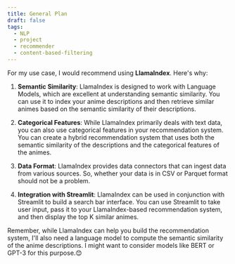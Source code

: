 ```yaml
---
title: General Plan
draft: false
tags:
  - NLP
  - project
  - recommender
  - content-based-filtering
---
```


For my use case, I would recommend using **LlamaIndex**. Here's why:

1. **Semantic Similarity**: LlamaIndex is designed to work with Language Models, which are excellent at understanding semantic similarity. You can use it to index your anime descriptions and then retrieve similar animes based on the semantic similarity of their descriptions.

2. **Categorical Features**: While LlamaIndex primarily deals with text data, you can also use categorical features in your recommendation system. You can create a hybrid recommendation system that uses both the semantic similarity of the descriptions and the categorical features of the animes.

3. **Data Format**: LlamaIndex provides data connectors that can ingest data from various sources. So, whether your data is in CSV or Parquet format should not be a problem.

4. **Integration with Streamlit**: LlamaIndex can be used in conjunction with Streamlit to build a search bar interface. You can use Streamlit to take user input, pass it to your LlamaIndex-based recommendation system, and then display the top K similar animes.

Remember, while LlamaIndex can help you build the recommendation system, I'll also need a language model to compute the semantic similarity of the anime descriptions. 
I might want to consider models like BERT or GPT-3 for this purpose.😊
